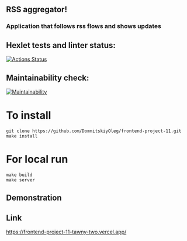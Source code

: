 ## RSS aggregator!

### Application that follows rss flows and shows updates

## Hexlet tests and linter status:

[![Actions Status](https://github.com/DomnitskiyOleg/frontend-project-11/workflows/hexlet-check/badge.svg)](https://github.com/DomnitskiyOleg/frontend-project-11/actions)

## Maintainability check:

[![Maintainability](https://api.codeclimate.com/v1/badges/690fc1c357df35aa2489/maintainability)](https://codeclimate.com/github/DomnitskiyOleg/frontend-project-11/maintainability)

# To install 
```
git clone https://github.com/DomnitskiyOleg/frontend-project-11.git
make install
```
# For local run 
```
make build
make server
```
## Demonstration
## Link

https://frontend-project-11-tawny-two.vercel.app/
